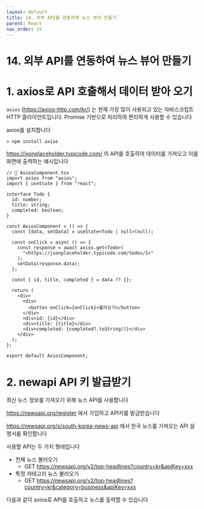 ```yaml
---
layout: default
title: 14. 외부 API를 연동하여 뉴스 뷰어 만들기
parent: React
nav_order: 15
---
```


# 14. 외부 API를 연동하여 뉴스 뷰어 만들기

# 1. axios로 API 호출해서 데이터 받아 오기

`axios` (https://axios-http.com/kr/) 는 현재 가장 많이 사용되고 있는 자바스크립트 HTTP 클라이언트입니다. Promise 기반으로 처리하여 편리하게 사용할 수 있습니다

axios를 설치합니다

```tsx
> npm install axios
```

https://jsonplaceholder.typicode.com/ 의 API를 호출하여 데이터를 가져오고 이를 화면에 출력하는 예시입니다

```tsx
// 📁 AxiosComponent.tsx
import axios from "axios";
import { useState } from "react";

interface Todo {
  id: number;
  title: string;
  completed: boolean;
}

const AxiosComponent = () => {
  const [data, setData] = useState<Todo | null>(null);

  const onClick = async () => {
    const response = await axios.get<Todo>(
      "<https://jsonplaceholder.typicode.com/todos/1>"
    );
    setData(response.data);
  };

  const { id, title, completed } = data ?? {};

  return (
    <div>
      <div>
        <button onClick={onClick}>불러오기</button>
      </div>
      <div>id: {id}</div>
      <div>title: {title}</div>
      <div>completed: {completed?.toString()}</div>
    </div>
  );
};

export default AxiosComponent;
```

# 2. newapi API 키 발급받기

최신 뉴스 정보를 가져오기 위해 뉴스 API를 사용합니다

https://newsapi.org/register 에서 가입하고 API키를 발급받습니다

https://newsapi.org/s/south-korea-news-api 에서 한국 뉴스를 가져오는 API 설명서를 확인합니다

사용할 API는 두 가지 형태입니다

- 전체 뉴스 불러오기
  - GET https://newsapi.org/v2/top-headlines?country=kr&apiKey=xxx
- 특정 카테고리 뉴스 불러오기
  - GET https://newsapi.org/v2/top-headlines?country=kr&category=business&apiKey=xxx

다음과 같이 axios로 API를 호출하고 뉴스를 출력할 수 있습니다